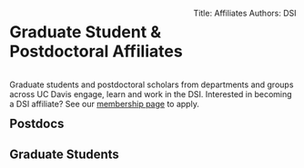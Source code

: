 Title: Affiliates
Authors: DSI

<style>
  .imglist {
    width: 80%; list-style-type: none; list-style-position: inside;
    padding: 0;
  }

  .imglist li {
    float: left; width: 16rem; height: 16rem; padding: 1rem;
    text-align: center;
  }

  .imglist a:first-of-type {
    font-weight: bold;
  }

  .imglist > li img:first-of-type {
    max-height: 7rem; max-width: 7rem;
    display: block; margin-left: auto; margin-right: auto;
    margin-bottom: 0.5rem;
  }

  .imglist:after {
    content:''; display: block; clear: both;
  }

 
  img {
	     float: left;
	     padding-right: 2pt;
		 width: 150px;
		 height: 150px;
  }

  img.emailIcon {
		 width: 15px;
		 height: 15px;  
  }
  
  p {
	     float: right;
	     pading-left: 10pt;
  }  
</style>

# Graduate Student & Postdoctoral Affiliates

Graduate students and postdoctoral scholars from departments and groups across
UC Davis engage, learn and work in the DSI. Interested in becoming a DSI affiliate? See our [membership page](http://www.dsi.ucdavis.edu/About/Membership/) to apply.

## Postdocs 



## Graduate Students



